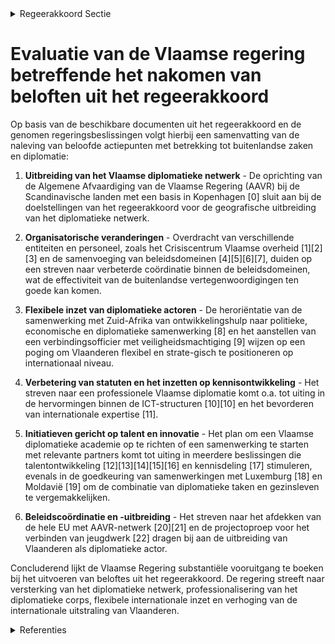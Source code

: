 

<details>
        <summary>Regeerakkoord Sectie </summary>
        <p>4.7.3 Middelen en organisatie Het departement Buitenlandse Zaken ondersteunt de internationale activiteiten van alle leden van de Vlaamse regering en doet dit voor de internationale dimensie van transversale beleidsthema’s als de Strategie 2050, voor de coördinatie van het jaarlijks Europees semesterproces in EU-verband en m.b.t. de internationale rapportering inzake de naleving van de VN duurzame ontwikkelingsdoelstellingen. Een professionele Vlaamse diplomatie vereist de ontwikkeling van een Vlaamse diplomatieke loopbaan. Naast een verbe-terd diplomatiek statuut voor onze vertegen woordigers werken wij ook aan hun vorming, De Vlaamse regering heeft de ambitie om een diplomatieke academie voor de opleiding en specialisatie van het Vlaams diplomatiek korps op te zetten of hiervoor een samenwerking af te sluiten met relevante en deskundige partners. De Vlaamse regering zal werken aan een flexibele inzet van de Vlaamse diplomatieke actoren, die waar nodig en afhankelijk van de thematiek die Vlaanderen aanbelangen, tijdelijk, snel en voor korte termijn worden uitgezonden naar een land of een specifieke internationale instelling. Zo kan de Vlaamse regering haar postennetwerk versneld geografisch uitbreiden, maar daarbij een grotere flexibiliteit aan de dag leggen. De Vlaamse regering zal de titulatuur van haar diplomatieke actoren aanpassen. En dit met het oog op vereenvoudiging en verhoogde uitstraling van Vlaanderen. De ‘Vlaamse Huizen’ (o.l.v. een AAVR) - en waar geen AAVR aanwezig is - de ‘Vlaamse Hubs’ (o.l.v. een VLEV) brengen de Vlaamse buitenlanddiensten samen, ook fysiek, en staan garant voor een goede coördinatie. We bouwen het Vlaams diplomatiek netwerk verder uit met op zijn minst een nieuwe Al gemene Afvaardiging van de Vlaamse regering (AAVR) in een hoofdstad van een Scandinavisch land. Het ambtsgebied van de AAVR wordt ook maximaal uitgebreid zodat het AAVR-netwerk (in grote mate) de hele EU afdekt. We zetten ook sterker in op kennisuitbouw zodat het departement Buitenlandse Zaken en FIT zowel in binnen-als buitenland kunnen fungeren als kenniscentrum voor internationale diplomatieke en economi-sche relaties en tendensen. Op voordracht van de organisatie Vlamingen in de Wereld worden individuele kandidaten gescreend op hun toegevoegde waarde, binnen een internationaal netwerk van Vlaanderen en in voorkomend geval wordt hen een specifieke titel toegekend. </p>
        </details> 

# Evaluatie van de Vlaamse regering betreffende het nakomen van beloften uit het regeerakkoord

Op basis van de beschikbare documenten uit het regeerakkoord en de genomen regeringsbeslissingen volgt hierbij een samenvatting van de naleving van beloofde actiepunten met betrekking tot buitenlandse zaken en diplomatie:

1. **Uitbreiding van het Vlaamse diplomatieke netwerk** - De oprichting van de Algemene Afvaardiging van de Vlaamse Regering (AAVR) bij de Scandinavische landen met een basis in Kopenhagen \[0\] sluit aan bij de doelstellingen van het regeerakkoord voor de geografische uitbreiding van het diplomatieke netwerk.

2. **Organisatorische veranderingen** - Overdracht van verschillende entiteiten en personeel, zoals het Crisiscentrum Vlaamse overheid \[1\]\[2\]\[3\] en de samenvoeging van beleidsdomeinen \[4\]\[5\]\[6\]\[7\], duiden op een streven naar verbeterde coördinatie binnen de beleidsdomeinen, wat de effectiviteit van de buitenlandse vertegenwoordigingen ten goede kan komen.

3. **Flexibele inzet van diplomatieke actoren** - De heroriëntatie van de samenwerking met Zuid-Afrika van ontwikkelingshulp naar politieke, economische en diplomatieke samenwerking \[8\] en het aanstellen van een verbindingsofficier met veiligheidsmachtiging \[9\] wijzen op een poging om Vlaanderen flexibel en strate-gisch te positioneren op internationaal niveau.

4. **Verbetering van statuten en het inzetten op kennisontwikkeling** - Het streven naar een professionele Vlaamse diplomatie komt o.a. tot uiting in de hervormingen binnen de ICT-structuren \[10\]\[10\] en het bevorderen van internationale expertise \[11\].

5. **Initiatieven gericht op talent en innovatie** - Het plan om een Vlaamse diplomatieke academie op te richten of een samenwerking te starten met relevante partners komt tot uiting in meerdere beslissingen die talentontwikkeling \[12\]\[13\]\[14\]\[15\]\[16\] en kennisdeling \[17\] stimuleren, evenals in de goedkeuring van samenwerkingen met Luxemburg \[18\] en Moldavië \[19\] om de combinatie van diplomatieke taken en gezinsleven te vergemakkelijken.

6. **Beleidscoördinatie en -uitbreiding** - Het streven naar het afdekken van de hele EU met AAVR-netwerk \[20\]\[21\] en de projectoproep voor het verbinden van jeugdwerk \[22\] dragen bij aan de uitbreiding van Vlaanderen als diplomatieke actor.

Concluderend lijkt de Vlaamse Regering substantiële vooruitgang te boeken bij het uitvoeren van beloftes uit het regeerakkoord. De regering streeft naar versterking van het diplomatieke netwerk, professionalisering van het diplomatieke corps, flexibele internationale inzet en verhoging van de internationale uitstraling van Vlaanderen.

<details>
        <summary> Referenties</summary>
        **[\[0\]](https://beslissingenvlaamseregering.vlaanderen.be/?search=Opstart%20Algemene%20Afvaardiging%20Vlaamse%20Regering%20bij%20de%20Scandinavische%20landen&dateOption=select&startDate=2020-05-29T08%3A00%3A00Z&endDate=2020-05-29T08%3A00%3A00Z)** : **(2020-05-29)** Opstart Algemene Afvaardiging Vlaamse Regering bij de Scandinavische landen 

**[\[1\]](https://beslissingenvlaamseregering.vlaanderen.be/?search=Overdracht%20Crisiscentrum%20Vlaamse%20overheid%20van%20Agentschap%20Overheidspersoneel%20naar%20Departement%20Kanselarij%20en%20Buitenlandse%20Zaken%3A%20werking%20en%20personeel&dateOption=select&startDate=2023-09-22T08%3A00%3A00Z&endDate=2023-09-22T08%3A00%3A00Z)** : **(2023-09-22)** Overdracht Crisiscentrum Vlaamse overheid van Agentschap Overheidspersoneel naar Departement Kanselarij en Buitenlandse Zaken: werking en personeel 

**[\[2\]](https://beslissingenvlaamseregering.vlaanderen.be/?search=Crisiscentrum%20van%20de%20Vlaamse%20overheid%3A%20overdracht%20personeelsleden&dateOption=select&startDate=2023-10-27T08%3A00%3A00Z&endDate=2023-10-27T08%3A00%3A00Z)** : **(2023-10-27)** Crisiscentrum van de Vlaamse overheid: overdracht personeelsleden 

**[\[3\]](https://beslissingenvlaamseregering.vlaanderen.be/?search=Overdracht%20Crisiscentrum%20Vlaamse%20overheid%20van%20Agentschap%20Overheidspersoneel%20naar%20Departement%20Kanselarij%20en%20Buitenlandse%20Zaken&dateOption=select&startDate=2023-10-27T08%3A00%3A00Z&endDate=2023-10-27T08%3A00%3A00Z)** : **(2023-10-27)** Overdracht Crisiscentrum Vlaamse overheid van Agentschap Overheidspersoneel naar Departement Kanselarij en Buitenlandse Zaken 

**[\[4\]](https://beslissingenvlaamseregering.vlaanderen.be/?search=Overdracht%20personeelsleden%20departement%20Kanselarij%20en%20Bestuur&dateOption=select&startDate=2020-09-11T08%3A00%3A00Z&endDate=2020-09-11T08%3A00%3A00Z)** : **(2020-09-11)** Overdracht personeelsleden departement Kanselarij en Bestuur 

**[\[5\]](https://beslissingenvlaamseregering.vlaanderen.be/?search=Samenvoeging%20beleidsdomeinen%20Kanselarij%20en%20Bestuur%20en%20Internationaal%20Vlaanderen&dateOption=select&startDate=2020-07-10T08%3A00%3A00Z&endDate=2020-07-10T08%3A00%3A00Z)** : **(2020-07-10)** Samenvoeging beleidsdomeinen Kanselarij en Bestuur en Internationaal Vlaanderen 

**[\[6\]](https://beslissingenvlaamseregering.vlaanderen.be/?search=Samenvoeging%20beleidsdomeinen%20Kanselarij%20en%20Bestuur%20en%20Internationaal%20Vlaanderen&dateOption=select&startDate=2020-09-11T08%3A00%3A00Z&endDate=2020-09-11T08%3A00%3A00Z)** : **(2020-09-11)** Samenvoeging beleidsdomeinen Kanselarij en Bestuur en Internationaal Vlaanderen 

**[\[7\]](https://beslissingenvlaamseregering.vlaanderen.be/?search=Samenvoeging%20beleidsdomeinen%20Kanselarij%20en%20Bestuur%20en%20Internationaal%20Vlaanderen%3A%20wijzigingsdecreet&dateOption=select&startDate=2020-12-11T09%3A00%3A00Z&endDate=2020-12-11T09%3A00%3A00Z)** : **(2020-12-11)** Samenvoeging beleidsdomeinen Kanselarij en Bestuur en Internationaal Vlaanderen: wijzigingsdecreet 

**[\[8\]](https://beslissingenvlaamseregering.vlaanderen.be/?search=Herori%C3%ABntatie%20van%20de%20samenwerking%20met%20Zuid%E2%80%90Afrika%20van%20een%20ontwikkelings%E2%80%90%20naar%20een%20sterke%20politieke%2C%20economische%20en%20diplomatieke%20samenwerking&dateOption=select&startDate=2021-03-19T09%3A00%3A00Z&endDate=2021-03-19T09%3A00%3A00Z)** : **(2021-03-19)** Heroriëntatie van de samenwerking met Zuid‐Afrika van een ontwikkelings‐ naar een sterke politieke, economische en diplomatieke samenwerking 

**[\[9\]](https://beslissingenvlaamseregering.vlaanderen.be/?search=Aanstellen%20van%20een%20verbindingsofficier%20met%20veiligheidsmachtiging&dateOption=select&startDate=2020-02-21T09%3A00%3A00Z&endDate=2020-02-21T09%3A00%3A00Z)** : **(2020-02-21)** Aanstellen van een verbindingsofficier met veiligheidsmachtiging 

**[\[10\]](https://beslissingenvlaamseregering.vlaanderen.be/?search=Wijziging%20diverse%20besluiten%20naar%20aanleiding%20van%20de%20reorganisatie%20van%20ICT%20binnen%20het%20beleidsdomein%20Kanselarij%2C%20Bestuur%2C%20Buitenlandse%20Zaken%20en%20Justitie&dateOption=select&startDate=2021-01-29T09%3A00%3A00Z&endDate=2021-01-29T09%3A00%3A00Z)** : **(2021-01-29)** Wijziging diverse besluiten naar aanleiding van de reorganisatie van ICT binnen het beleidsdomein Kanselarij, Bestuur, Buitenlandse Zaken en Justitie 

**[\[11\]](https://beslissingenvlaamseregering.vlaanderen.be/?search=Wijziging%20Agentschapsspecifiek%20Besluit%20Vlaams%20Agentschap%20voor%20Internationaal%20Ondernemen%20%28FIT%29&dateOption=select&startDate=2023-10-27T08%3A00%3A00Z&endDate=2023-10-27T08%3A00%3A00Z)** : **(2023-10-27)** Wijziging Agentschapsspecifiek Besluit Vlaams Agentschap voor Internationaal Ondernemen (FIT) 

**[\[12\]](https://beslissingenvlaamseregering.vlaanderen.be/?search=Visienota%20%27Internationaal%20beurzenprogramma%27&dateOption=select&startDate=2021-07-09T08%3A00%3A00Z&endDate=2021-07-09T08%3A00%3A00Z)** : **(2021-07-09)** Visienota 'Internationaal beurzenprogramma' 

**[\[13\]](https://beslissingenvlaamseregering.vlaanderen.be/?search=Internationale%20beurzenprogramma%20voor%20topstudenten&dateOption=select&startDate=2021-12-17T09%3A00%3A00Z&endDate=2021-12-17T09%3A00%3A00Z)** : **(2021-12-17)** Internationale beurzenprogramma voor topstudenten 

**[\[14\]](https://beslissingenvlaamseregering.vlaanderen.be/?search=Internationale%20beurzenprogramma%20voor%20topstudenten&dateOption=select&startDate=2022-01-28T09%3A00%3A00Z&endDate=2022-01-28T09%3A00%3A00Z)** : **(2022-01-28)** Internationale beurzenprogramma voor topstudenten 

**[\[15\]](https://beslissingenvlaamseregering.vlaanderen.be/?search=Wijziging%20oprichtingsdecreet%20VDAB%20wat%20betreft%20activerings-%2C%20loopbaan-%20en%20dataregie&dateOption=select&startDate=2020-01-17T09%3A00%3A00Z&endDate=2020-01-17T09%3A00%3A00Z)** : **(2020-01-17)** Wijziging oprichtingsdecreet VDAB wat betreft activerings-, loopbaan- en dataregie 

**[\[16\]](https://beslissingenvlaamseregering.vlaanderen.be/?search=Wijziging%20oprichtingsdecreet%20VDAB%20wat%20betreft%20activerings-%2C%20loopbaan-%20en%20dataregie&dateOption=select&startDate=2020-04-24T08%3A00%3A00Z&endDate=2020-04-24T08%3A00%3A00Z)** : **(2020-04-24)** Wijziging oprichtingsdecreet VDAB wat betreft activerings-, loopbaan- en dataregie 

**[\[17\]](https://beslissingenvlaamseregering.vlaanderen.be/?search=Plan%20Vlaamse%20Veerkracht%3A%20Acties%20VDAB%20binnen%20de%20prioriteit%20%E2%80%98opleiding-%20en%20loopbaanoffensief%E2%80%99&dateOption=select&startDate=2021-07-09T08%3A00%3A00Z&endDate=2021-07-09T08%3A00%3A00Z)** : **(2021-07-09)** Plan Vlaamse Veerkracht: Acties VDAB binnen de prioriteit ‘opleiding- en loopbaanoffensief’ 

**[\[18\]](https://beslissingenvlaamseregering.vlaanderen.be/?search=Tewerkstelling%20gezinsleden%20diplomatiek%20personeel%20Groothertogdom%20Luxemburg&dateOption=select&startDate=2021-11-12T09%3A00%3A00Z&endDate=2021-11-12T09%3A00%3A00Z)** : **(2021-11-12)** Tewerkstelling gezinsleden diplomatiek personeel Groothertogdom Luxemburg 

**[\[19\]](https://beslissingenvlaamseregering.vlaanderen.be/?search=Tewerkstelling%20gezinsleden%20diplomatiek%20personeel%20Moldavi%C3%AB&dateOption=select&startDate=2022-02-04T09%3A00%3A00Z&endDate=2022-02-04T09%3A00%3A00Z)** : **(2022-02-04)** Tewerkstelling gezinsleden diplomatiek personeel Moldavië 

**[\[20\]](https://beslissingenvlaamseregering.vlaanderen.be/?search=Wijziging%20diverse%20besluiten%20naar%20aanleiding%20van%20de%20reorganisatie%20van%20ICT%20binnen%20het%20beleidsdomein%20Kanselarij%2C%20Bestuur%2C%20Buitenlandse%20Zaken%20en%20Justitie&dateOption=select&startDate=2021-05-07T08%3A00%3A00Z&endDate=2021-05-07T08%3A00%3A00Z)** : **(2021-05-07)** Wijziging diverse besluiten naar aanleiding van de reorganisatie van ICT binnen het beleidsdomein Kanselarij, Bestuur, Buitenlandse Zaken en Justitie 

**[\[21\]]** : **(2020-03-13)**  

**[\[22\]](https://beslissingenvlaamseregering.vlaanderen.be/?search=Projectoproep%20%E2%80%98Verbindingsambassadeurs%20voor%20het%20jeugdwerk%E2%80%99&dateOption=select&startDate=2020-10-23T08%3A00%3A00Z&endDate=2020-10-23T08%3A00%3A00Z)** : **(2020-10-23)** Projectoproep ‘Verbindingsambassadeurs voor het jeugdwerk’ 
        </details> 

